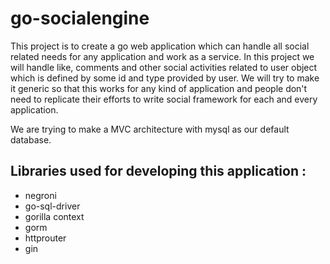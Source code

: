 # go-socialengine
This project is to create a go web application which can handle all social related needs for any application and work as a service.
In this project we will handle like, comments and other social activities related to user object which is defined by some id and type provided by user.
We will try to make it generic so that this works for any kind of application and people don't need to replicate their efforts to write social framework for each and every application.

We are trying to make a MVC architecture with mysql as our default database.

## Libraries used for developing this application :
- negroni
- go-sql-driver
- gorilla context
- gorm
- httprouter
- gin

